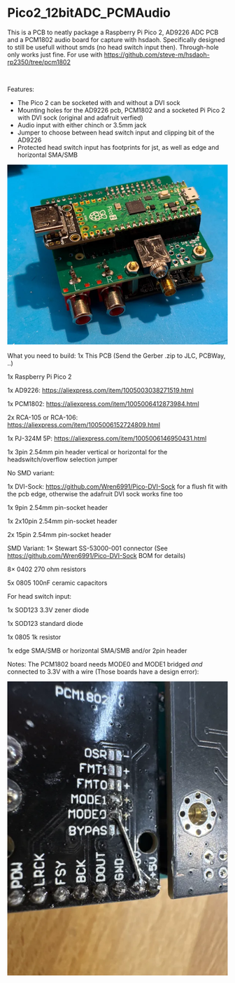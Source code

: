 # Pico2_12bitADC_PCMAudio
This is a PCB to neatly package a Raspberry Pi Pico 2, AD9226 ADC PCB and a PCM1802 audio board for capture with hsdaoh.
Specifically designed to still be usefull without smds (no head switch input then). Through-hole only works just fine.
For use with https://github.com/steve-m/hsdaoh-rp2350/tree/pcm1802

<img src="https://github.com/Sev5000/Pico2_12bitADC_PCMAudio/blob/main/Pico2%20Adapter%20PCB%20Render.png?raw=true" alt="">

Features:
- The Pico 2 can be socketed with and without a DVI sock
- Mounting holes for the AD9226 pcb, PCM1802 and a socketed Pi Pico 2 with DVI sock (original and adafruit verfied)
- Audio input with either chinch or 3.5mm jack
- Jumper to choose between head switch input and clipping bit of the AD9226
- Protected head switch input has footprints for jst, as well as edge and horizontal SMA/SMB

<img src="https://raw.githubusercontent.com/Sev5000/Pico2_12bitADC_PCMAudio/refs/heads/main/Pico2%20ADC%20Board.webp" alt="">

What you need to build: 
1x This PCB (Send the Gerber .zip to JLC, PCBWay, ..)

1x Raspberry Pi Pico 2

1x AD9226: https://aliexpress.com/item/1005003038271519.html

1x PCM1802: https://aliexpress.com/item/1005006412873984.html

2x RCA-105 or RCA-106: https://aliexpress.com/item/1005006152724809.html

1x PJ-324M 5P: https://aliexpress.com/item/1005006146950431.html

1x 3pin 2.54mm pin header vertical or horizontal for the headswitch/overflow selection jumper

No SMD variant:

1x DVI-Sock: https://github.com/Wren6991/Pico-DVI-Sock for a flush fit with the pcb edge, otherwise the adafruit DVI sock works fine too

1x 9pin 2.54mm pin-socket header 

1x 2x10pin 2.54mm pin-socket header

2x 15pin 2.54mm pin-socket header

SMD Variant:
1× Stewart SS-53000-001 connector (See https://github.com/Wren6991/Pico-DVI-Sock BOM for details)

8× 0402 270 ohm resistors

5x 0805 100nF ceramic capacitors

For head switch input:

1x SOD123 3.3V zener diode

1x SOD123 standard diode

1x 0805 1k resistor

1x edge SMA/SMB or horizontal SMA/SMB and/or 2pin header

Notes:
The PCM1802 board needs MODE0 and MODE1 bridged *and* connected to 3.3V with a wire (Those boards have a design error):

<img src="https://raw.githubusercontent.com/Sev5000/Pico2_12bitADC_PCMAudio/refs/heads/main/PCM1802Mod.webp" alt="">

